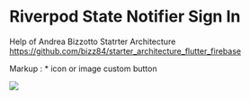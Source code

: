 # Riverpod State Notifier Sign In

Help of Andrea Bizzotto Statrter Architecture https://github.com/bizz84/starter_architecture_flutter_firebase

Markup : * icon or image custom button

![](https://github.com/rvdrover/flutter-register-login-riverpod/blob/53f74220d08d0487f51b55cce6c6b22c3b0ce78a/readme_asset/riverpod_flutter_register_login_firebase-1640266496904.gif)

